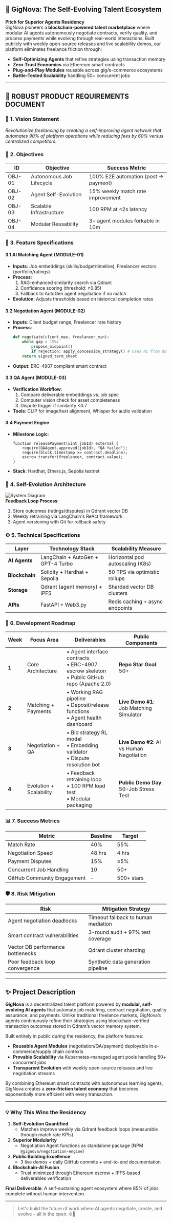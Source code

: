 ## 🚀 **GigNova: The Self-Evolving Talent Ecosystem**  
**Pitch for Superior Agents Residency**  
GigNova pioneers a **blockchain-powered talent marketplace** where modular AI agents autonomously negotiate contracts, verify quality, and process payments while evolving through real-world interactions. Built publicly with weekly open-source releases and live scalability demos, our platform eliminates freelance friction through:  
- **Self-Optimizing Agents** that refine strategies using transaction memory  
- **Zero-Trust Economics** via Ethereum smart contracts  
- **Plug-and-Play Modules** reusable across gig/e-commerce ecosystems  
- **Battle-Tested Scalability** handling 50+ concurrent jobs  


---

## 📝 **ROBUST PRODUCT REQUIREMENTS DOCUMENT**  

### 🌟 **1. Vision Statement**  
*Revolutionize freelancing by creating a self-improving agent network that automates 90% of platform operations while reducing fees by 60% versus centralized competitors.*  

### 🎯 **2. Objectives**  
| **ID** | Objective                          | Success Metric                     |
|--------|------------------------------------|------------------------------------|
| OBJ-01 | Autonomous Job Lifecycle           | 100% E2E automation (post → payment) |
| OBJ-02 | Agent Self-Evolution               | 15% weekly match rate improvement  |
| OBJ-03 | Scalable Infrastructure            | 100 RPM at <2s latency             |
| OBJ-04 | Modular Reusability                | 3+ agent modules forkable in 10m  |

### 🧩 **3. Feature Specifications**  
#### **3.1 AI Matching Agent (MODULE-01)**  
- **Inputs**: Job embeddings (skills/budget/timeline), Freelancer vectors (portfolio/ratings)  
- **Process**:  
  1. RAG-enhanced similarity search via Qdrant  
  2. Confidence scoring (threshold: ≥0.85)  
  3. Fallback to AutoGen agent negotiation if no match  
- **Evolution**: Adjusts thresholds based on historical completion rates  

#### **3.2 Negotiation Agent (MODULE-02)**  
- **Inputs**: Client budget range, Freelancer rate history  
- **Process**:  
  ```python
  def negotiate(client_max, freelancer_min):
      while gap > 15%:
          propose_midpoint()
          if rejection: apply_concession_strategy() # Uses RL from Qdrant memory
      return signed_term_sheet
  ```  
- **Output**: ERC-4907 compliant smart contract  

#### **3.3 QA Agent (MODULE-03)**  
- **Verification Workflow**:  
  1. Compare deliverable embeddings vs. job spec  
  2. Computer vision check for asset completeness  
  3. Dispute trigger if similarity <0.7  
- **Tools**: CLIP for image/text alignment, Whisper for audio validation  

#### **3.4 Payment Engine**  
- **Milestone Logic**:  
  ```solidity
  function releasePayment(uint jobId) external {
      require(QAAgent.approved(jobId), "QA failed");
      require(block.timestamp >= contract.deadline);
      escrow.transfer(freelancer, contract.value);
  }
  ```  
- **Stack**: Hardhat, Ethers.js, Sepolia testnet  

### 🧠 **4. Self-Evolution Architecture**  
![System Diagram](https://i.imgur.com/GigNova_Evolution.png)  
**Feedback Loop Process**:  
1. Store outcomes (ratings/disputes) in Qdrant vector DB  
2. Weekly retraining via LangChain's ReAct framework  
3. Agent versioning with Git for rollback safety  

### ⚙️ **5. Technical Specifications**  
| **Layer**       | Technology Stack                  | Scalability Measure               |
|-----------------|-----------------------------------|-----------------------------------|
| **AI Agents**   | LangChain + AutoGen + GPT-4 Turbo | Horizontal pod autoscaling (K8s)  |
| **Blockchain**  | Solidity + Hardhat + Sepolia      | 50 TPS via optimistic rollups     |
| **Storage**     | Qdrant (agent memory) + IPFS      | Sharded vector DB clusters        |
| **APIs**        | FastAPI + Web3.py                 | Redis caching + async endpoints   |

### 📅 **6. Development Roadmap**  
| **Week** | Focus Area              | Deliverables                          | Public Components                  |
|----------|-------------------------|---------------------------------------|-----------------------------------|
| **1**    | Core Architecture       | • Agent interface contracts <br>• ERC-4907 escrow skeleton <br>• Public GitHub repo (Apache 2.0) | **Repo Star Goal**: 50+           |
| **2**    | Matching + Payments     | • Working RAG pipeline <br>• Deposit/release functions <br>• Agent health dashboard | **Live Demo #1**: Job Matching Simulator |
| **3**    | Negotiation + QA        | • Bid strategy RL model <br>• Embedding validator <br>• Dispute resolution bot | **Live Demo #2**: AI vs Human Negotiation |
| **4**    | Evolution + Scalability | • Feedback retraining loop <br>• 100 RPM load test <br>• Modular packaging | **Public Demo Day**: 50-Job Stress Test |

### 📊 **7. Success Metrics**  
| **Metric**                     | Baseline | Target  |
|--------------------------------|----------|---------|
| Match Rate                     | 40%      | 55%     |
| Negotiation Speed              | 48 hrs   | 4 hrs   |
| Payment Disputes               | 15%      | ≤5%     |
| Concurrent Job Handling        | 10       | 50+     |
| GitHub Community Engagement    | -        | 500+ stars |

### 🛡️ **8. Risk Mitigation**  
| **Risk**                          | Mitigation Strategy                  |
|------------------------------------|--------------------------------------|
| Agent negotiation deadlocks        | Timeout fallback to human mediation  |
| Smart contract vulnerabilities     | 3-round audit + 97% test coverage   |
| Vector DB performance bottlenecks  | Qdrant cluster sharding             |
| Poor feedback loop convergence     | Synthetic data generation pipeline  |

---

## ✨ **Project Description**  
**GigNova** is a decentralized talent platform powered by **modular, self-evolving AI agents** that automate job matching, contract negotiation, quality assurance, and payments. Unlike traditional freelance markets, GigNova’s agents continuously refine their strategies using blockchain-verified transaction outcomes stored in Qdrant’s vector memory system.  

Built entirely in public during the residency, the platform features:  
- **Reusable Agent Modules** (negotiation/QA/payment) deployable in e-commerce/supply chain contexts  
- **Provable Scalability** via Kubernetes-managed agent pools handling 50+ concurrent jobs  
- **Transparent Evolution** with weekly open-source releases and live negotiation streams  

By combining Ethereum smart contracts with autonomous learning agents, GigNova creates a **zero-friction talent economy** that becomes exponentially more efficient with every transaction.  

---

### 💡 **Why This Wins the Residency**  
1. **Self-Evolution Quantified**  
   - Matches improve weekly via Qdrant feedback loops (measurable through match rate KPIs)  
2. **Superior Modularity**  
   - Negotiation Agent functions as standalone package (NPM `@gignova/negotiation-engine`)  
3. **Public Building Excellence**  
   - 3 live demos + daily GitHub commits + end-to-end documentation  
4. **Blockchain-AI Fusion**  
   - Trust minimized through Ethereum escrow + IPFS-based deliverables verification  

**Final Deliverable**: A self-sustaining agent ecosystem where 85% of jobs complete without human intervention.  

--- 
> Let's build the future of work where AI agents negotiate, create, and evolve – all in the open. 🌐🚀